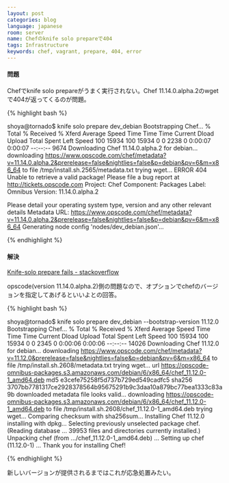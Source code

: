 ```yaml
---
layout: post
categories: blog
language: japanese
room: server
name: Chefのknife solo prepareで404
tags: Infrastructure
keywords: chef, vagrant, prepare, 404, error
---
```


#### 問題

Chefでknife solo prepareがうまく実行されない。Chef 11.14.0.alpha.2のwgetで404が返ってくるのが問題。

{% highlight bash %}

shoya@tornado$ knife solo prepare dev_debian
Bootstrapping Chef...
  % Total    % Received % Xferd  Average Speed   Time    Time     Time  Current
                                 Dload  Upload   Total   Spent    Left  Speed
100 15934  100 15934    0     0   2238      0  0:00:07  0:00:07 --:--:--  9674
Downloading Chef 11.14.0.alpha.2 for debian...
downloading https://www.opscode.com/chef/metadata?v=11.14.0.alpha.2&prerelease=false&nightlies=false&p=debian&pv=6&m=x86_64
  to file /tmp/install.sh.2565/metadata.txt
trying wget...
ERROR 404
Unable to retrieve a valid package!
Please file a bug report at http://tickets.opscode.com
Project: Chef
Component: Packages
Label: Omnibus
Version: 11.14.0.alpha.2

Please detail your operating system type, version and any other relevant details
Metadata URL: https://www.opscode.com/chef/metadata?v=11.14.0.alpha.2&prerelease=false&nightlies=false&p=debian&pv=6&m=x86_64
Generating node config 'nodes/dev_debian.json'...

{% endhighlight %}

#### 解決

[Knife-solo prepare fails - stackoverflow](http://stackoverflow.com/questions/23591190/knife-solo-prepare-fails)

opscode(version 11.14.0.alpha.2)側の問題なので、オプションでchefのバージョンを指定してあげるといいよとの回答。

{% highlight bash %}

shoya@tornado$ knife solo prepare dev_debian --bootstrap-version 11.12.0
Bootstrapping Chef...
  % Total    % Received % Xferd  Average Speed   Time    Time     Time  Current
                                 Dload  Upload   Total   Spent    Left  Speed
100 15934  100 15934    0     0   2345      0  0:00:06  0:00:06 --:--:-- 14026
Downloading Chef 11.12.0 for debian...
downloading https://www.opscode.com/chef/metadata?v=11.12.0&prerelease=false&nightlies=false&p=debian&pv=6&m=x86_64
  to file /tmp/install.sh.2608/metadata.txt
trying wget...
url    https://opscode-omnibus-packages.s3.amazonaws.com/debian/6/x86_64/chef_11.12.0-1_amd64.deb
md5    e3cefe75258f5d737b729ed549cadfc5
sha256    3707bb7781317ce2928378564b95675291b9c3daa10a879bc77bea1333c83a9b
downloaded metadata file looks valid...
downloading https://opscode-omnibus-packages.s3.amazonaws.com/debian/6/x86_64/chef_11.12.0-1_amd64.deb
  to file /tmp/install.sh.2608/chef_11.12.0-1_amd64.deb
trying wget...
Comparing checksum with sha256sum...
Installing Chef 11.12.0
installing with dpkg...
Selecting previously unselected package chef.
(Reading database ... 39953 files and directories currently installed.)
Unpacking chef (from .../chef_11.12.0-1_amd64.deb) ...
Setting up chef (11.12.0-1) ...
Thank you for installing Chef!

{% endhighlight %}

新しいバージョンが提供されるまではこれが応急処置みたい。
